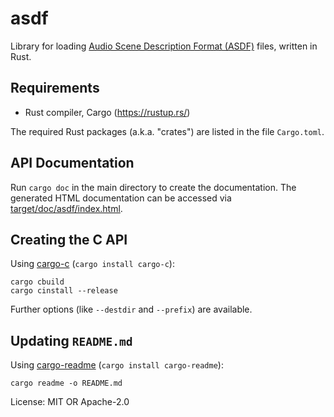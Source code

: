 # asdf

Library for loading [Audio Scene Description Format (ASDF)][ASDF] files,
written in Rust.

[ASDF]: https://AudioSceneDescriptionFormat.readthedocs.io/

## Requirements

* Rust compiler, Cargo (<https://rustup.rs/>)

The required Rust packages (a.k.a. "crates") are listed in the file
`Cargo.toml`.

## API Documentation

Run `cargo doc` in the main directory to create the documentation.
The generated HTML documentation can be accessed via
[target/doc/asdf/index.html](index.html).

## Creating the C API

Using [cargo-c](https://github.com/lu-zero/cargo-c)
(`cargo install cargo-c`):

```
cargo cbuild
cargo cinstall --release
```

Further options (like `--destdir` and `--prefix`) are available.

## Updating `README.md`

Using [cargo-readme](https://github.com/livioribeiro/cargo-readme)
(`cargo install cargo-readme`):

```
cargo readme -o README.md
```

License: MIT OR Apache-2.0
